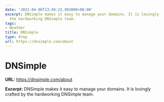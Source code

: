 ```yaml
---
date: '2021-04-06T13:40:22.983000+00:00'
excerpt: DNSimple makes it easy to manage your domains. It is lovingly crafted by
  the hardworking DNSimple team.
tags:
- Weather
title: DNSimple
type: drop
url: https://dnsimple.com/about
---
```


# DNSimple

**URL:** https://dnsimple.com/about

**Excerpt:** DNSimple makes it easy to manage your domains. It is lovingly crafted by the hardworking DNSimple team.
